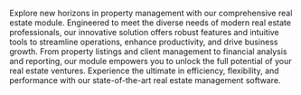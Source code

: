 Explore new horizons in property management with our comprehensive real estate module. Engineered to meet the diverse needs of modern real estate professionals, our innovative solution offers robust features and intuitive tools to streamline operations, enhance productivity, and drive business growth. From property listings and client management to financial analysis and reporting, our module empowers you to unlock the full potential of your real estate ventures. Experience the ultimate in efficiency, flexibility, and performance with our state-of-the-art real estate management software.

